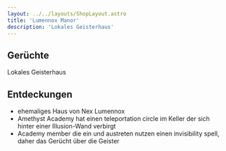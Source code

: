 ```yaml
---
layout: ../../layouts/ShopLayout.astro
title: 'Lumennox Manor'
description: 'Lokales Geisterhaus'
---
```

## Gerüchte
Lokales Geisterhaus

## Entdeckungen
- ehemaliges Haus von Nex Lumennox
- Amethyst Academy hat einen teleportation circle im Keller der sich hinter einer Illusion-Wand verbirgt
- Academy member die ein und austreten nutzen einen invisibility spell, daher das Gerücht über die Geister